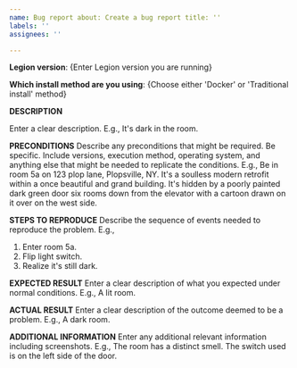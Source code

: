 ```yaml
---
name: Bug report about: Create a bug report title: ''
labels: ''
assignees: ''

---
```


**Legion version**: {Enter Legion version you are running}

**Which install method are you using**: {Choose either 'Docker' or 'Traditional install' method}

**DESCRIPTION**

Enter a clear description. E.g., It's dark in the room.

**PRECONDITIONS**
Describe any preconditions that might be required. Be specific. Include versions, execution method, operating system,
and anything else that might be needed to replicate the conditions. E.g., Be in room 5a on 123 plop lane, Plopsville,
NY. It's a soulless modern retrofit within a once beautiful and grand building. It's hidden by a poorly painted dark
green door six rooms down from the elevator with a cartoon drawn on it over on the west side.

**STEPS TO REPRODUCE**
Describe the sequence of events needed to reproduce the problem. E.g.,

1. Enter room 5a.
2. Flip light switch.
3. Realize it's still dark.

**EXPECTED RESULT**
Enter a clear description of what you expected under normal conditions. E.g., A lit room.

**ACTUAL RESULT**
Enter a clear description of the outcome deemed to be a problem. E.g., A dark room.

**ADDITIONAL INFORMATION**
Enter any additional relevant information including screenshots. E.g., The room has a distinct smell. The switch used is
on the left side of the door.
